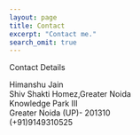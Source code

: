 ```yaml
---
layout: page
title: Contact
excerpt: "Contact me."
search_omit: true
---
```


Contact Details

Himanshu Jain<br>
Shiv Shakti Homez,Greater Noida<br>
Knowledge Park III<br>
Greater Noida (UP)- 201310<br>
(+91)9149310525<br>


